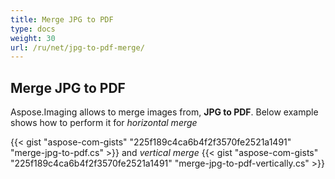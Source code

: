 ```yaml
---
title: Merge JPG to PDF
type: docs
weight: 30
url: /ru/net/jpg-to-pdf-merge/
---
```


## **Merge JPG to PDF**
Aspose.Imaging allows to merge images from, **JPG to PDF**. Below example shows how to perform it for *horizontal merge*

{{< gist "aspose-com-gists" "225f189c4ca6b4f2f3570fe2521a1491" "merge-jpg-to-pdf.cs" >}}
and *vertical merge*
{{< gist "aspose-com-gists" "225f189c4ca6b4f2f3570fe2521a1491" "merge-jpg-to-pdf-vertically.cs" >}}